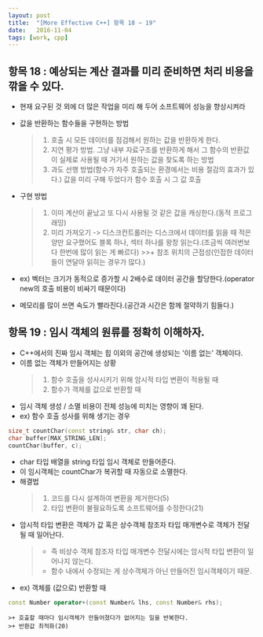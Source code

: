 ```yaml
---
layout: post
title:  "[More Effective C++] 항목 18 ~ 19"
date:   2016-11-04
tags: [work, cpp]
---
```


## 항목 18 : 예상되는 계산 결과를 미리 준비하면 처리 비용을 깎을 수 있다. 
- 현재 요구된 것 외에 더 많은 작업을 미리 해 두어 소프트웨어 성능을 향상시켜라 

- 값을 반환하는 함수들을 구현하는 방법 
	>1. 호출 시 모든 데이터를 점검해서 원하는 값을 반환하게 한다. 
	>2. 지연 평가 방법. 그냥 내부 자료구조를 반환하게 해서 그 함수의 반환값이 실제로 사용될 때 거기서 원하는 값을 찾도록 하는 방법
	>3. 과도 선행 방법(함수가 자주 호출되는 환경에서는 비용 절감의 효과가 있다.) 값을 미리 구해 두었다가 함수 호출 시 그 값 호출 

- 구현 방법 
	>1. 이미 계산이 끝났고 또 다시 사용될 것 같은 값을 캐싱한다.(동적 프로그래밍) 
	>2. 미리 가져오기 -> 디스크컨트롤러는 디스크에서 데이터를 읽을 때 적은 양만 요구했어도 블록 하나, 섹터 하나를 왕창 읽는다.(조금씩 여러번보다 한번에 많이 읽는 게 빠르다) 
		>>+ 참조 위치의 근접성(인접한 데이터들이 연달아 읽히는 경우가 많다.) 
- ex) 벡터는 크기가 동적으로 증가할 시 2배수로 데이터 공간을 할당한다.(operator new의 호출 비용이 비싸기 때문이다) 
- 메모리를 많이 쓰면 속도가 빨라진다.(공간과 시간은 함께 절약하기 힘들다.) 

## 항목 19 : 임시 객체의 원류를 정확히 이해하자. 
- C++에서의 진짜 임시 객체는 힙 이외의 공간에 생성되는 '이름 없는' 객체이다.
- 이름 없는 객체가 만들어지는 상황 
	>1. 함수 호출을 성사시키기 위해 암시적 타입 변환이 적용될 때 
	>2. 함수가 객체를 값으로 반환할 때 
- 임시 객체 생성 / 소멸 비용이 전체 성능에 미치는 영향이 꽤 된다. 
- ex) 함수 호출 성사를 위해 생기는 경우 
```cpp
size_t countChar(const string& str, char ch); 
char buffer[MAX_STRING_LEN]; 
countChar(buffer, c);
```
- char 타입 배열을 string 타입 임시 객체로 만들어준다. 
- 이 임시객체는 countChar가 복귀할 때 자동으로 소멸한다. 
- 해결법
	>1. 코드를 다시 설계하여 변환을 제거한다(5) 
	>2. 타입 변환이 불필요하도록 소프트웨어를 수정한다(21) 
- 암시적 타입 변환은 객체가 값 혹은 상수객체 참조자 타입 매개변수로 객체가 전달될 때 일어난다. 
	>+ 즉 비상수 객체 참조자 타입 매개변수 전달시에는 암시적 타입 변환이 일어나지 않는다. 
	>+ 함수 내에서 수정되는 게 상수객체가 아닌 만들어진 임시객체이기 때문. 
- ex) 객체를 (값으로) 반환할 때 
```cpp
const Number operator+(const Number& lhs, const Number& rhs); 
```
	>+ 호출할 때마다 임시객체가 만들어졌다가 없어지는 일을 반복한다. 
	>+ 반환값 최적화(20) 